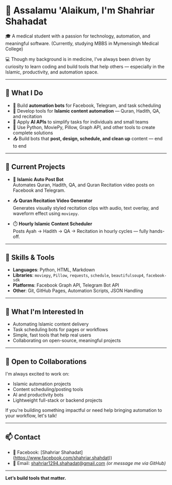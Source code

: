 # 👋 Assalamu 'Alaikum, I'm Shahriar Shahadat

🎓 A medical student with a passion for technology, automation, and meaningful software. (Currently, studying MBBS in Mymensingh Medical College)

💻 Though my background is in medicine, I’ve always been driven by curiosity to learn coding and build tools that help others — especially in the Islamic, productivity, and automation space.

---

## 💼 What I Do

- 🔁 Build **automation bots** for Facebook, Telegram, and task scheduling
- 🕌 Develop tools for **Islamic content automation** — Quran, Hadith, QA, and recitation
- 🧠 Apply **AI APIs** to simplify tasks for individuals and small teams
- 🔧 Use Python, MoviePy, Pillow, Graph API, and other tools to create complete solutions
- 📤 Build bots that **post, design, schedule, and clean up** content — end to end

---

## 🕌 Current Projects

- 🤖 **Islamic Auto Post Bot**  
  Automates Quran, Hadith, QA, and Quran Recitation video posts on Facebook and Telegram.

- 📤 **Quran Recitation Video Generator**  
  Generates visually styled recitation clips with audio, text overlay, and waveform effect using `moviepy`.

- ⏱️ **Hourly Islamic Content Scheduler**  
  Posts Ayah → Hadith → QA → Recitation in hourly cycles — fully hands-off.

---

## 🧠 Skills & Tools

- **Languages**: Python, HTML, Markdown
- **Libraries**: `moviepy`, `Pillow`, `requests`, `schedule`, `beautifulsoup4`, `facebook-sdk`
- **Platforms**: Facebook Graph API, Telegram Bot API
- **Other**: Git, GitHub Pages, Automation Scripts, JSON Handling

---

## 🌟 What I'm Interested In

- Automating Islamic content delivery
- Task scheduling bots for pages or workflows
- Simple, fast tools that help real users
- Collaborating on open-source, meaningful projects

---

## 🤝 Open to Collaborations

I'm always excited to work on:
- Islamic automation projects
- Content scheduling/posting tools
- AI and productivity bots
- Lightweight full-stack or backend projects

If you're building something impactful or need help bringing automation to your workflow, let's talk!

---

## 📫 Contact

- 💬 Facebook: [Shahriar Shahadat] (https://www.facebook.com/shahriar.shahdat)) 
- 📧 Email: shahriar1294.shahadat@gmail.com *(or message me via GitHub)*

---

**Let’s build tools that matter.**
